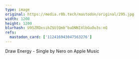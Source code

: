 ```yaml
---
type: image
original: https://media.r0b.tech/mastodon/original/295.jpg
width: 1200
height: 1200
blurhash: U95ZRDxsibZ$U]Qmb^buDNNIXlbGuOu3s:nQ
refs:
  mastodon_card: ['112416943047563276']
---
```


Draw Energy - Single by Nero on Apple Music
